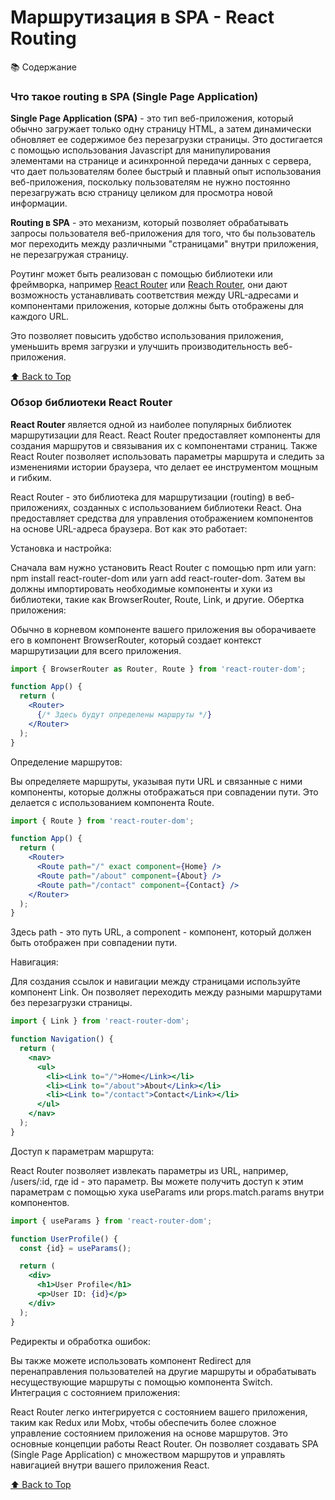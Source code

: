 # Маршрутизация в SPA - React Routing

📚 Содержание

### Что такое routing в SPA (Single Page Application)

**Single Page Application (SPA)** - это тип веб-приложения, который обычно загружает только одну страницу HTML, а затем
динамически обновляет ее содержимое без перезагрузки страницы. Это достигается с помощью использования Javascript для
манипулирования элементами на странице и асинхронной передачи данных с сервера, что дает пользователям более быстрый и
плавный опыт использования веб-приложения, поскольку пользователям не нужно постоянно перезагружать всю страницу целиком
для просмотра новой информации.

**Routing в SPA** - это механизм, который позволяет обрабатывать запросы пользователя веб-приложения для того, что бы
пользователь мог переходить между различными "страницами" внутри приложения, не перезагружая страницу.

Роутинг может быть реализован с помощью библиотеки или фреймворка,
например [React Router](https://reactrouter.com/en/main) или [Reach Router](https://reach.tech/router/), они дают
возможность устанавливать соответствия между URL-адресами и компонентами приложения, которые должны быть отображены для
каждого URL.

Это позволяет повысить удобство использования приложения, уменьшить время загрузки и улучшить производительность
веб-приложения.

[⬆ Back to Top](#маршрутизация-в-spa---react-routing)

### Обзор библиотеки React Router

**React Router** является одной из наиболее популярных библиотек маршрутизации для React. React Router предоставляет
компоненты для создания маршрутов и связывания их с компонентами страниц. Также React Router позволяет использовать
параметры маршрута и следить за изменениями истории браузера, что делает ее инструментом мощным и гибким.



React Router - это библиотека для маршрутизации (routing) в веб-приложениях, созданных с использованием библиотеки
React. Она предоставляет средства для управления отображением компонентов на основе URL-адреса браузера. Вот как это
работает:

Установка и настройка:

Сначала вам нужно установить React Router с помощью npm или yarn: npm install react-router-dom или yarn add
react-router-dom.
Затем вы должны импортировать необходимые компоненты и хуки из библиотеки, такие как BrowserRouter, Route, Link, и
другие.
Обертка приложения:

Обычно в корневом компоненте вашего приложения вы оборачиваете его в компонент BrowserRouter, который создает контекст
маршрутизации для всего приложения.

```jsx
import { BrowserRouter as Router, Route } from 'react-router-dom';

function App() {
  return (
    <Router>
      {/* Здесь будут определены маршруты */}
    </Router>
  );
}
```

Определение маршрутов:

Вы определяете маршруты, указывая пути URL и связанные с ними компоненты, которые должны отображаться при совпадении
пути. Это делается с использованием компонента Route.

```jsx
import { Route } from 'react-router-dom';

function App() {
  return (
    <Router>
      <Route path="/" exact component={Home} />
      <Route path="/about" component={About} />
      <Route path="/contact" component={Contact} />
    </Router>
  );
}
```

Здесь path - это путь URL, а component - компонент, который должен быть отображен при совпадении пути.

Навигация:

Для создания ссылок и навигации между страницами используйте компонент Link. Он позволяет переходить между разными
маршрутами без перезагрузки страницы.

```jsx
import { Link } from 'react-router-dom';

function Navigation() {
  return (
    <nav>
      <ul>
        <li><Link to="/">Home</Link></li>
        <li><Link to="/about">About</Link></li>
        <li><Link to="/contact">Contact</Link></li>
      </ul>
    </nav>
  );
}
```

Доступ к параметрам маршрута:

React Router позволяет извлекать параметры из URL, например, /users/:id, где id - это параметр. Вы можете получить
доступ к этим параметрам с помощью хука useParams или props.match.params внутри компонентов.

```jsx
import { useParams } from 'react-router-dom';

function UserProfile() {
  const {id} = useParams();

  return (
    <div>
      <h1>User Profile</h1>
      <p>User ID: {id}</p>
    </div>
  );
}
```

Редиректы и обработка ошибок:

Вы также можете использовать компонент Redirect для перенаправления пользователей на другие маршруты и обрабатывать
несуществующие маршруты с помощью компонента Switch.
Интеграция с состоянием приложения:

React Router легко интегрируется с состоянием вашего приложения, таким как Redux или Mobx, чтобы обеспечить более
сложное управление состоянием приложения на основе маршрутов.
Это основные концепции работы React Router. Он позволяет создавать SPA (Single Page Application) с множеством маршрутов
и управлять навигацией внутри вашего приложения React.

[⬆ Back to Top](#маршрутизация-в-spa---react-routing)
